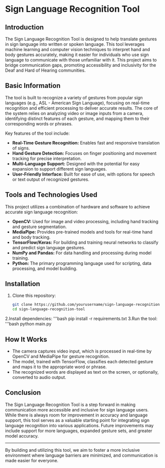 # Sign Language Recognition Tool

## Introduction
The Sign Language Recognition Tool is designed to help translate gestures in sign language into written or spoken language. This tool leverages machine learning and computer vision techniques to interpret hand and body gestures accurately, making it easier for individuals who use sign language to communicate with those unfamiliar with it. This project aims to bridge communication gaps, promoting accessibility and inclusivity for the Deaf and Hard of Hearing communities.

## Basic Information
The tool is built to recognize a variety of gestures from popular sign languages (e.g., ASL - American Sign Language), focusing on real-time recognition and efficient processing to deliver accurate results. The core of the system relies on analyzing video or image inputs from a camera, identifying distinct features of each gesture, and mapping them to their corresponding words or phrases.

Key features of the tool include:
- **Real-Time Gesture Recognition:** Enables fast and responsive translation of signs.
- **Hand Gesture Detection:** Focuses on finger positioning and movement tracking for precise interpretation.
- **Multi-Language Support:** Designed with the potential for easy expansion to support different sign languages.
- **User-Friendly Interface:** Built for ease of use, with options for speech or text output of recognized gestures.

## Tools and Technologies Used
This project utilizes a combination of hardware and software to achieve accurate sign language recognition:

- **OpenCV:** Used for image and video processing, including hand tracking and gesture segmentation.
- **MediaPipe:** Provides pre-trained models and tools for real-time hand and body tracking.
- **TensorFlow/Keras:** For building and training neural networks to classify and predict sign language gestures.
- **NumPy and Pandas:** For data handling and processing during model training.
- **Python:** The primary programming language used for scripting, data processing, and model building.

## Installation

1. Clone this repository:
   ```bash
   git clone https://github.com/yourusername/sign-language-recognition-tool.git
   cd sign-language-recognition-tool
2.Install dependencies:
'''bash
  pip install -r requirements.txt
3.Run the tool:
'''bash
  python main.py

## How It Works
- The camera captures video input, which is processed in real-time by OpenCV and MediaPipe for gesture recognition.
- The model, trained with TensorFlow, classifies each detected gesture and maps it to the appropriate word or phrase.
- The recognized words are displayed as text on the screen, or optionally, converted to audio output.

## Conclusion
The Sign Language Recognition Tool is a step forward in making communication more accessible and inclusive for sign language users. While there is always room for improvement in accuracy and language support, this tool serves as a valuable starting point for integrating sign language recognition into various applications. Future improvements may include support for more languages, expanded gesture sets, and greater model accuracy.

---

By building and utilizing this tool, we aim to foster a more inclusive environment where language barriers are minimized, and communication is made easier for everyone.
